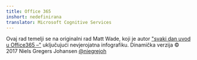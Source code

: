 ```yaml
---
title: Office 365
inshort: nedefinirana
translator: Microsoft Cognitive Services
---
```



Ovaj rad temelji se na originalni rad Matt Wade, koji je autor ["svaki dan uvod u Office365 –"](http://icansharepoint.com/an-everyday-intro-to-office-365/) uključujući nevjerojatna infografiku. Dinamička verzija © 2017 Niels Gregers Johansen [@niegrejoh](https://twitter.com/niegrejoh)


